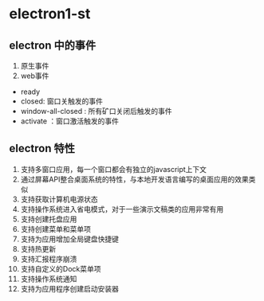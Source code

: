 # electron1-st
## electron 中的事件
1. 原生事件
2. web事件

* ready
* closed: 窗口关触发的事件
* window-all-closed : 所有矿口关闭后触发的事件
* activate ：窗口激活触发的事件

## electron 特性

1. 支持多窗口应用，每一个窗口都会有独立的javascript上下文
2. 通过屏幕API整合桌面系统的特性，与本地开发语言编写的桌面应用的效果类似
3. 支持获取计算机电源状态
4. 支持操作系统进入省电模式，对于一些演示文稿类的应用非常有用
5. 支持创建托盘应用
6. 支持创建菜单和菜单项
7. 支持为应用增加全局键盘快捷键
8. 支持热更新
9. 支持汇报程序崩溃
10. 支持自定义的Dock菜单项
11. 支持操作系统通知
12. 支持为应用程序创建启动安装器

